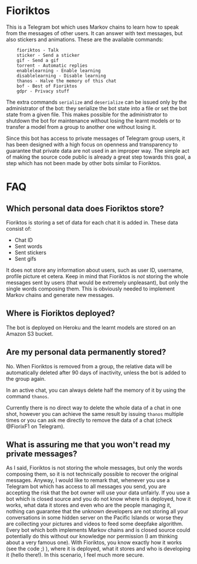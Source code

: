 # Fioriktos

This is a Telegram bot which uses Markov chains to learn how to speak from the messages of other users. It can answer with text messages, but also stickers and animations. These are the available commands:
```
    fioriktos - Talk
    sticker - Send a sticker
    gif - Send a gif
    torrent - Automatic replies
    enablelearning - Enable learning
    disablelearning - Disable learning
    thanos - Halve the memory of this chat
    bof - Best of Fioriktos
    gdpr - Privacy stuff
```

The extra commands ```serialize``` and ```deserialize``` can be issued only by the administrator of the bot: they serialize the bot state into a file or set the bot state from a given file. This makes possible for the administrator to shutdown the bot for maintenance without losing the learnt models or to transfer a model from a group to another one without losing it.

Since this bot has access to private messages of Telegram group users, it has been designed with a high focus on openness and transparency to guarantee that private data are not used in an improper way. The simple act of making the source code public is already a great step towards this goal, a step which has not been made by other bots similar to Fioriktos.

# FAQ

## Which personal data does Fioriktos store?

Fioriktos is storing a set of data for each chat it is added in. These data consist of:
* Chat ID
* Sent words
* Sent stickers
* Sent gifs

It does not store any information about users, such as user ID, username, profile picture et cetera. Keep in mind that Fioriktos is *not* storing the whole messages sent by users (that would be extremely unpleasant), but only the single words composing them. This is obviously needed to implement Markov chains and generate new messages.

## Where is Fioriktos deployed?

The bot is deployed on Heroku and the learnt models are stored on an Amazon S3 bucket.

## Are my personal data permanently stored?

No. When Fioriktos is removed from a group, the relative data will be automatically deleted after 90 days of inactivity, unless the bot is added to the group again.

In an active chat, you can always delete half the memory of it by using the command ```thanos```.

Currently there is no direct way to delete the whole data of a chat in one shot, however you can achieve the same result by issuing ```thanos``` multiple times or you can ask me directly to remove the data of a chat (check @FiorixF1 on Telegram).

## What is assuring me that you won't read my private messages?

As I said, Fioriktos is not storing the whole messages, but only the words composing them, so it is not technically possible to recover the original messages. Anyway, I would like to remark that, whenever you use a Telegram bot which has access to all messages you send, you are accepting the risk that the bot owner will use your data unfairly. If you use a bot which is closed source and you do not know where it is deployed, how it works, what data it stores and even who are the people managing it, nothing can guarantee that the unknown developers are not storing all your conversations in some hidden server on the Pacific Islands or worse they are collecting your pictures and videos to feed some deepfake algorithm. Every bot which both implements Markov chains and is closed source could potentially do this without our knowledge nor permission (I am thinking about a very famous one). With Fioriktos, you know exactly how it works (see the code ;) ), where it is deployed, what it stores and who is developing it (hello there!). In this scenario, I feel much more secure.
